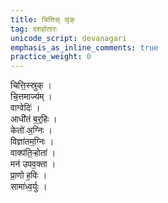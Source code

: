 ```yaml
---
title: चित्तिस् सृक्
tag: दशहोतारः
unicode_script: devanagari
emphasis_as_inline_comments: true
practice_weight: 0
---
```


चित्ति॒स्स्रुक् ।  
चि॒त्तमाज्य॑म् ।  
वाग्वेदिः॑ ।  
आधी॑तं ब॒र्॒हिः ।  
केतो॑ अ॒ग्निः ।  
विज्ञा॑तम॒ग्निः ।  
वाक्प॑ति॒ऱ्होता॑ ।  
मन॑ उपव॒क्ता ।  
प्रा॒णो ह॒विः ।  
सामा॑ध्व॒र्युः । 